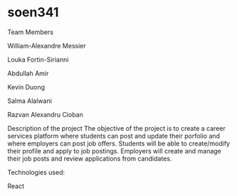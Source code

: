 # soen341

Team Members

William-Alexandre Messier

Louka Fortin-Sirianni

Abdullah Amir

Kevin Duong

Salma Alalwani

Razvan Alexandru Cioban


Description of the project
The objective of the project is to create a career services platform where students can post and update their porfolio and where employers can post job offers. Students will be able to create/modify their profile and apply to job postings. Employers will create and manage their job posts and review applications from candidates.


Technologies used:

React
